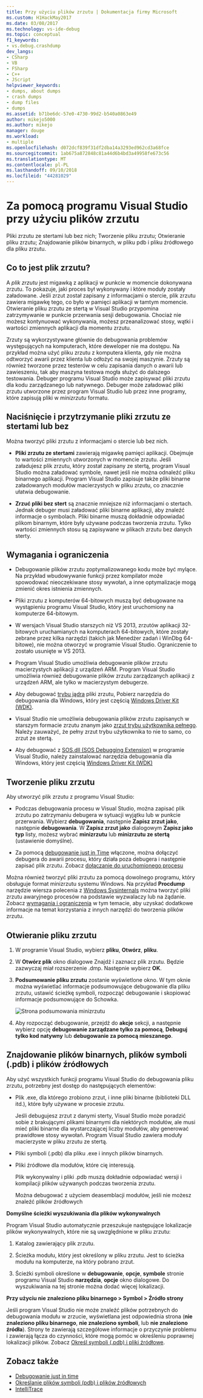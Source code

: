 ```yaml
---
title: Przy użyciu plików zrzutu | Dokumentacja firmy Microsoft
ms.custom: H1HackMay2017
ms.date: 03/08/2017
ms.technology: vs-ide-debug
ms.topic: conceptual
f1_keywords:
- vs.debug.crashdump
dev_langs:
- CSharp
- VB
- FSharp
- C++
- JScript
helpviewer_keywords:
- dumps, about dumps
- crash dumps
- dump files
- dumps
ms.assetid: b71be6dc-57e0-4730-99d2-b540a0863e49
author: mikejo5000
ms.author: mikejo
manager: douge
ms.workload:
- multiple
ms.openlocfilehash: d072dcf839f31df2dba14a3293ed962cd3a68fce
ms.sourcegitcommit: 1ab675a872848c81a44d6b4bd3a49958fe673c56
ms.translationtype: MT
ms.contentlocale: pl-PL
ms.lasthandoff: 09/10/2018
ms.locfileid: "44281029"
---
```

# <a name="use-dump-files-with-visual-studio"></a>Za pomocą programu Visual Studio przy użyciu plików zrzutu
Pliki zrzutu ze stertami lub bez nich; Tworzenie pliku zrzutu; Otwieranie pliku zrzutu; Znajdowanie plików binarnych, w pliku pdb i pliku źródłowego dla pliku zrzutu.

##  <a name="BKMK_What_is_a_dump_file_"></a> Co to jest plik zrzutu?
 A *plik zrzutu* jest migawką z aplikacji w punkcie w momencie dokonywana zrzutu. To pokazuje, jaki proces był wykonywany i które moduły zostały załadowane. Jeśli zrzut został zapisany z informacjami o stercie, plik zrzutu zawiera migawkę tego, co było w pamięci aplikacji w tamtym momencie. Otwieranie pliku zrzutu ze stertą w Visual Studio przypomina zatrzymywanie w punkcie przerwania sesji debugowania. Chociaż nie możesz kontynuować wykonywania, możesz przeanalizować stosy, wątki i wartości zmiennych aplikacji dla momentu zrzutu.

 Zrzuty są wykorzystywane głównie do debugowania problemów występujących na komputerach, które deweloper nie ma dostępu. Na przykład można użyć pliku zrzutu z komputera klienta, gdy nie można odtworzyć awarii przez klienta lub odłożyć na swojej maszynie. Zrzuty są również tworzone przez testerów w celu zapisania danych o awarii lub zawieszeniu, tak aby maszyna testowa mogła służyć do dalszego testowania. Debuger programu Visual Studio może zapisywać pliki zrzutu dla kodu zarządzanego lub natywnego. Debuger może załadować pliki zrzutu utworzone przez program Visual Studio lub przez inne programy, które zapisują pliki w *minizrzutu* formatu.

##  <a name="BKMK_Dump_files__with_or_without_heaps"></a> Naciśnięcie i przytrzymanie pliki zrzutu ze stertami lub bez
 Można tworzyć pliki zrzutu z informacjami o stercie lub bez nich.

-   **Pliki zrzutu ze stertami** zawierają migawkę pamięci aplikacji. Obejmuje to wartości zmiennych utworzonych w momencie zrzutu. Jeśli załadujesz plik zrzutu, który został zapisany ze stertą, program Visual Studio można załadować symbole, nawet jeśli nie można odnaleźć pliku binarnego aplikacji. Program Visual Studio zapisuje także pliki binarne załadowanych modułów macierzystych w pliku zrzutu, co znacznie ułatwia debugowanie.

-   **Zrzuć pliki bez stert** są znacznie mniejsze niż informacjami o stertach. Jednak debuger musi załadować pliki binarne aplikacji, aby znaleźć informacje o symbolach. Pliki binarne muszą dokładnie odpowiadać plikom binarnym, które były używane podczas tworzenia zrzutu. Tylko wartości zmiennych stosu są zapisywane w plikach zrzutu bez danych sterty.

##  <a name="BKMK_Requirements_and_limitations"></a> Wymagania i ograniczenia

-   Debugowanie plików zrzutu zoptymalizowanego kodu może być mylące. Na przykład wbudowywanie funkcji przez kompilator może spowodować nieoczekiwane stosy wywołań, a inne optymalizacje mogą zmienić okres istnienia zmiennych.

-   Pliki zrzutu z komputerów 64-bitowych muszą być debugowane na wystąpieniu programu Visual Studio, który jest uruchomiony na komputerze 64-bitowym.

-   W wersjach Visual Studio starszych niż VS 2013, zrzutów aplikacji 32-bitowych uruchamianych na komputerach 64-bitowych, które zostały zebrane przez kilka narzędzi (takich jak Menedżer zadań i WinDbg 64-bitowe), nie można otworzyć w programie Visual Studio. Ograniczenie to zostało usunięte w VS 2013.

-   Program Visual Studio umożliwia debugowanie plików zrzutu macierzystych aplikacji z urządzeń ARM. Program Visual Studio umożliwia również debugowanie plików zrzutu zarządzanych aplikacji z urządzeń ARM, ale tylko w macierzystym debugerze.

-   Aby debugować [trybu jądra](/windows-hardware/drivers/debugger/kernel-mode-dump-files) pliki zrzutu, Pobierz narzędzia do debugowania dla Windows, który jest częścią [Windows Driver Kit (WDK)](/windows-hardware/drivers/download-the-wdk).

-   Visual Studio nie umożliwia debugowania plików zrzutu zapisanych w starszym formacie zrzutu znanym jako [zrzut trybu użytkownika pełnego](http://msdn.microsoft.com/library/windows/hardware/ff545506.aspx). Należy zauważyć, że pełny zrzut trybu użytkownika to nie to samo, co zrzut ze stertą.

-   Aby debugować z [SOS.dll (SOS Debugging Extension)](/dotnet/framework/tools/sos-dll-sos-debugging-extension) w programie Visual Studio, należy zainstalować narzędzia debugowania dla Windows, który jest częścią [Windows Driver Kit (WDK)](/windows-hardware/drivers/download-the-wdk)

##  <a name="BKMK_Create_a_dump_file"></a> Tworzenie pliku zrzutu
 Aby utworzyć plik zrzutu z programu Visual Studio:

-   Podczas debugowania procesu w Visual Studio, można zapisać plik zrzutu po zatrzymaniu debugera w sytuacji wyjątku lub w punkcie przerwania. Wybierz **debugowania**, następnie **Zapisz zrzut jako**, następnie **debugowania**. W **Zapisz zrzut jako** dialogowym **Zapisz jako typ** listy, możesz wybrać **minizrzutu** lub **minizrzutu ze stertą** (ustawienie domyślne).

-   Za pomocą [debugowanie just in Time](../debugger/just-in-time-debugging-in-visual-studio.md) włączone, można dołączyć debugera do awarii procesu, który działa poza debugera i następnie zapisać plik zrzutu. Zobacz [dołączanie do uruchomionego procesu](../debugger/attach-to-running-processes-with-the-visual-studio-debugger.md)

 Można również tworzyć pliki zrzutu za pomocą dowolnego programu, który obsługuje format minizrzutu systemu Windows. Na przykład **Procdump** narzędzie wiersza polecenia z [Windows Sysinternals](http://technet.microsoft.com/sysinternals/default) można tworzyć pliki zrzutu awaryjnego procesów na podstawie wyzwalaczy lub na żądanie. Zobacz [wymagania i ograniczenia](../debugger/using-dump-files.md#BKMK_Requirements_and_limitations) w tym temacie, aby uzyskać dodatkowe informacje na temat korzystania z innych narzędzi do tworzenia plików zrzutu.

##  <a name="BKMK_Open_a_dump_file"></a> Otwieranie pliku zrzutu

1.  W programie Visual Studio, wybierz **pliku**, **Otwórz**, **pliku**.

2.  W **Otwórz plik** okno dialogowe Znajdź i zaznacz plik zrzutu. Będzie zazwyczaj miał rozszerzenie .dmp. Następnie wybierz **OK**.

3.  **Podsumowanie pliku zrzutu** zostanie wyświetlone okno. W tym oknie można wyświetlać informacje podsumowujące debugowanie dla pliku zrzutu, ustawić ścieżkę symboli, rozpocząć debugowanie i skopiować informacje podsumowujące do Schowka.

     ![Strona podsumowania minizrzutu](../debugger/media/dbg_dump_summarypage.png "DBG_DUMP_SummaryPage")

4.  Aby rozpocząć debugowanie, przejdź do **akcje** sekcji, a następnie wybierz opcję **debugowanie zarządzane tylko za pomocą**, **Debuguj tylko kod natywny** lub **debugowanie za pomocą mieszanego**.

##  <a name="BKMK_Find_binaries__symbol___pdb__files__and_source_files"></a> Znajdowanie plików binarnych, plików symboli (.pdb) i plików źródłowych
 Aby użyć wszystkich funkcji programu Visual Studio do debugowania pliku zrzutu, potrzebny jest dostęp do następujących elementów:

-   Plik .exe, dla którego zrobiono zrzut, i inne pliki binarne (biblioteki DLL itd.), które były używane w procesie zrzutu.

     Jeśli debugujesz zrzut z danymi sterty, Visual Studio może poradzić sobie z brakującymi plikami binarnymi dla niektórych modułów, ale musi mieć pliki binarne dla wystarczającej liczby modułów, aby generować prawidłowe stosy wywołań. Program Visual Studio zawiera moduły macierzyste w pliku zrzutu ze stertą.

-   Pliki symboli (.pdb) dla pliku .exe i innych plików binarnych.

-   Pliki źródłowe dla modułów, które cię interesują.

     Plik wykonywalny i pliki .pdb muszą dokładnie odpowiadać wersji i kompilacji plików używanych podczas tworzenia zrzutu.

     Można debugować z użyciem deasemblacji modułów, jeśli nie możesz znaleźć plików źródłowych

 **Domyślne ścieżki wyszukiwania dla plików wykonywalnych**

 Program Visual Studio automatycznie przeszukuje następujące lokalizacje plików wykonywalnych, które nie są uwzględnione w pliku zrzutu:

1.  Katalog zawierający plik zrzutu.

2.  Ścieżka modułu, który jest określony w pliku zrzutu. Jest to ścieżka modułu na komputerze, na który pobrano zrzut.

3.  Ścieżki symboli określone w **debugowanie**, **opcje**, **symbole** stronie programu Visual Studio **narzędzia**, **opcje**  okno dialogowe. Do wyszukiwania na tej stronie można dodać więcej lokalizacji.

 **Przy użyciu nie znaleziono pliku binarnego > Symbol > Źródło strony**

 Jeśli program Visual Studio nie może znaleźć plików potrzebnych do debugowania modułu w zrzucie, wyświetlana jest odpowiednia strona (**nie znaleziono pliku binarnego**, **nie znaleziono symboli**, lub **nie znaleziono źródła**). Strony te zawierają szczegółowe informacje o przyczynie problemu i zawierają łącza do czynności, które mogą pomóc w określeniu poprawnej lokalizacji plików. Zobacz [Określ symboli (.pdb) i pliki źródłowe](../debugger/specify-symbol-dot-pdb-and-source-files-in-the-visual-studio-debugger.md).

## <a name="see-also"></a>Zobacz także

- [Debugowanie just in time](../debugger/just-in-time-debugging-in-visual-studio.md)
- [Określanie plików symboli (pdb) i plików źródłowych](../debugger/specify-symbol-dot-pdb-and-source-files-in-the-visual-studio-debugger.md)
- [IntelliTrace](../debugger/intellitrace.md)
